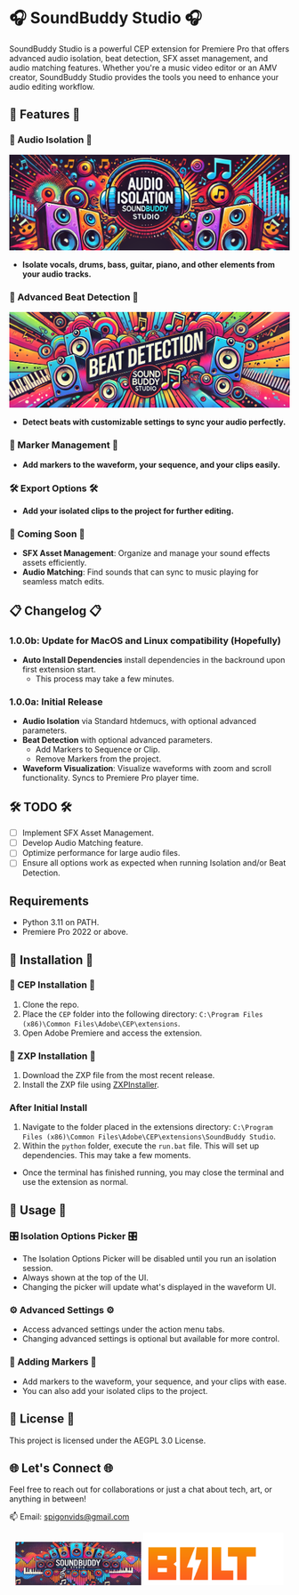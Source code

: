 # 🎧 SoundBuddy Studio 🎧

SoundBuddy Studio is a powerful CEP extension for Premiere Pro that offers advanced audio isolation, beat detection, SFX asset management, and audio matching features. Whether you're a music video editor or an AMV creator, SoundBuddy Studio provides the tools you need to enhance your audio editing workflow.

## 🚀 Features 🚀

### 🎵 Audio Isolation 🎵
![Audio Isolation](./images/audiobanner.png)
- **Isolate vocals, drums, bass, guitar, piano, and other elements from your audio tracks.**

### 🥁 Advanced Beat Detection 🥁
![Advanced Beat Detection](./images/beatbanner.png)
- **Detect beats with customizable settings to sync your audio perfectly.**

### 📍 Marker Management 📍
- **Add markers to the waveform, your sequence, and your clips easily.**

### 🛠️ Export Options 🛠️
- **Add your isolated clips to the project for further editing.**

### 🚧 Coming Soon 🚧
- **SFX Asset Management**: Organize and manage your sound effects assets efficiently.
- **Audio Matching**: Find sounds that can sync to music playing for seamless match edits.

## 📋 Changelog 📋

### 1.0.0b: Update for MacOS and Linux compatibility (Hopefully)
- **Auto Install Dependencies** install dependencies in the backround upon first extension start. 
  - This process may take a few minutes.

### 1.0.0a: Initial Release
- **Audio Isolation** via Standard htdemucs, with optional advanced parameters.
- **Beat Detection** with optional advanced parameters.
  - Add Markers to Sequence or Clip.
  - Remove Markers from the project.
- **Waveform Visualization**: Visualize waveforms with zoom and scroll functionality. Syncs to Premiere Pro player time.

## 🛠️ TODO 🛠️

- [ ] Implement SFX Asset Management.
- [ ] Develop Audio Matching feature.
- [ ] Optimize performance for large audio files.
- [ ] Ensure all options work as expected when running Isolation and/or Beat Detection.

## Requirements 
- Python 3.11 on PATH.
- Premiere Pro 2022 or above.
  
## 📝 Installation 📝

### 💾 CEP Installation 💾

1. Clone the repo.
2. Place the `CEP` folder into the following directory: `C:\Program Files (x86)\Common Files\Adobe\CEP\extensions`.
3. Open Adobe Premiere and access the extension.

### 🔧 ZXP Installation 🔧

1. Download the ZXP file from the most recent release.
2. Install the ZXP file using [ZXPInstaller](https://aescripts.com/learn/zxp-installer/).

### After Initial Install

1. Navigate to the folder placed in the extensions directory: `C:\Program Files (x86)\Common Files\Adobe\CEP\extensions\SoundBuddy Studio`.
2. Within the `python` folder, execute the `run.bat` file. This will set up dependencies. This may take a few moments.
  - Once the terminal has finished running, you may close the terminal and use the extension as normal.

## 🚀 Usage 🚀

### 🎛️ Isolation Options Picker 🎛️

- The Isolation Options Picker will be disabled until you run an isolation session.
- Always shown at the top of the UI.
- Changing the picker will update what's displayed in the waveform UI.

### ⚙️ Advanced Settings ⚙️

- Access advanced settings under the action menu tabs.
- Changing advanced settings is optional but available for more control.

### 📍 Adding Markers 📍

- Add markers to the waveform, your sequence, and your clips with ease.
- You can also add your isolated clips to the project.

## 📜 License 📜

This project is licensed under the AEGPL 3.0 License.

## 🌐 Let's Connect 🌐

Feel free to reach out for collaborations or just a chat about tech, art, or anything in between!

📫 Email: spigonvids@gmail.com

<p align="center">
  <img src="./images/soundbuddybanner.png" alt="SoundBuddy Studio" style="width: 45%; display: inline-block;"/>
  <img src="./images/builtwithbolt.png" alt="Built With Bolt" style="width: 50%; display: inline-block;"/>
</p>
